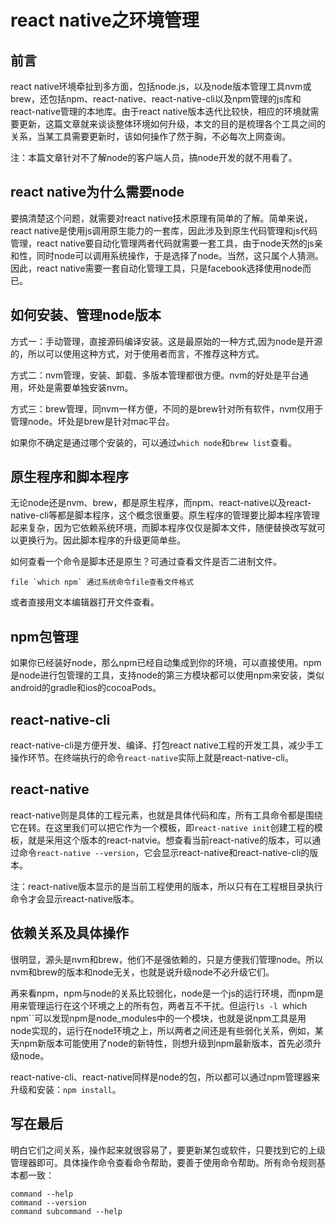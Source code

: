 # react native之环境管理

## 前言

react native环境牵扯到多方面，包括node.js，以及node版本管理工具nvm或brew，还包括npm、react-native、react-native-cli以及npm管理的js库和react-native管理的本地库。由于react native版本迭代比较快，相应的环境就需要更新，这篇文章就来谈谈整体环境如何升级，本文的目的是梳理各个工具之间的关系，当某工具需要更新时，该如何操作了然于胸，不必每次上网查询。

注：本篇文章针对不了解node的客户端人员，搞node开发的就不用看了。

## react native为什么需要node

要搞清楚这个问题，就需要对react native技术原理有简单的了解。简单来说，react native是使用js调用原生能力的一套库，因此涉及到原生代码管理和js代码管理，react native要自动化管理两者代码就需要一套工具，由于node天然的js亲和性，同时node可以调用系统操作，于是选择了node。当然，这只属个人猜测。因此，react native需要一套自动化管理工具，只是facebook选择使用node而已。

## 如何安装、管理node版本

方式一：手动管理，直接源码编译安装。这是最原始的一种方式,因为node是开源的，所以可以使用这种方式，对于使用者而言，不推荐这种方式。

方式二：nvm管理，安装、卸载、多版本管理都很方便。nvm的好处是平台通用，坏处是需要单独安装nvm。

方式三：brew管理，同nvm一样方便，不同的是brew针对所有软件，nvm仅用于管理node。坏处是brew是针对mac平台。


如果你不确定是通过哪个安装的，可以通过`which node`和`brew list`查看。

## 原生程序和脚本程序

无论node还是nvm、brew，都是原生程序，而npm、react-native以及react-native-cli等都是脚本程序，这个概念很重要。原生程序的管理要比脚本程序管理起来复杂，因为它依赖系统环境，而脚本程序仅仅是脚本文件，随便替换改写就可以更换行为。因此脚本程序的升级更简单些。

如何查看一个命令是脚本还是原生？可通过查看文件是否二进制文件。

```
file `which npm` 通过系统命令file查看文件格式
```

或者直接用文本编辑器打开文件查看。


## npm包管理

如果你已经装好node，那么npm已经自动集成到你的环境，可以直接使用。npm是node进行包管理的工具，支持node的第三方模块都可以使用npm来安装，类似android的gradle和ios的cocoaPods。

## react-native-cli

react-native-cli是方便开发、编译、打包react native工程的开发工具，减少手工操作环节。在终端执行的命令`react-native`实际上就是react-native-cli。

## react-native

react-native则是具体的工程元素，也就是具体代码和库，所有工具命令都是围绕它在转。在这里我们可以把它作为一个模板，即`react-native init`创建工程的模板，就是采用这个版本的react-natvie。想查看当前react-native的版本，可以通过命令`react-native --version`，它会显示react-native和react-native-cli的版本。

注：react-native版本显示的是当前工程使用的版本，所以只有在工程根目录执行命令才会显示react-native版本。

## 依赖关系及具体操作

很明显，源头是nvm和brew，他们不是强依赖的，只是方便我们管理node。所以nvm和brew的版本和node无关，也就是说升级node不必升级它们。

再来看npm，npm与node的关系比较弱化，node是一个js的运行环境，而npm是用来管理运行在这个环境之上的所有包，两者互不干扰。但运行`ls -l `which npm``可以发现npm是node_modules中的一个模块，也就是说npm工具是用node实现的，运行在node环境之上，所以两者之间还是有些弱化关系，例如，某天npm新版本可能使用了node的新特性，则想升级到npm最新版本，首先必须升级node。

react-native-cli、react-native同样是node的包，所以都可以通过npm管理器来升级和安装：`npm install`。

## 写在最后

明白它们之间关系，操作起来就很容易了，要更新某包或软件，只要找到它的上级管理器即可。具体操作命令查看命令帮助，要善于使用命令帮助。所有命令规则基本都一致：

```
command --help
command --version
command subcommand --help
```


